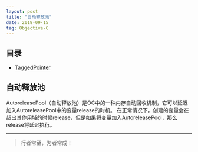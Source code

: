 ```yaml
---
layout: post
title: "自动释放池"
date: 2018-09-15
tag: Objective-C
---
```




## 目录
- [TaggedPointer](#content1)   





<!-- ************************************************ -->
## <a id="content1">自动释放池</a>

AutoreleasePool（自动释放池）是OC中的一种内存自动回收机制，它可以延迟加入AutoreleasePool中的变量release的时机。
在正常情况下，创建的变量会在超出其作用域的时候release，但是如果将变量加入AutoreleasePool，那么release将延迟执行。




----------
>  行者常至，为者常成！


